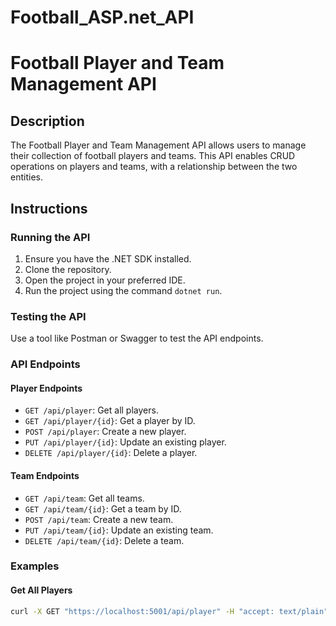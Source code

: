 # Football_ASP.net_API
# Football Player and Team Management API

## Description
The Football Player and Team Management API allows users to manage their collection of football players and teams. This API enables CRUD operations on players and teams, with a relationship between the two entities.

## Instructions
### Running the API
1. Ensure you have the .NET SDK installed.
2. Clone the repository.
3. Open the project in your preferred IDE.
4. Run the project using the command `dotnet run`.

### Testing the API
Use a tool like Postman or Swagger to test the API endpoints.

### API Endpoints
#### Player Endpoints
- `GET /api/player`: Get all players.
- `GET /api/player/{id}`: Get a player by ID.
- `POST /api/player`: Create a new player.
- `PUT /api/player/{id}`: Update an existing player.
- `DELETE /api/player/{id}`: Delete a player.

#### Team Endpoints
- `GET /api/team`: Get all teams.
- `GET /api/team/{id}`: Get a team by ID.
- `POST /api/team`: Create a new team.
- `PUT /api/team/{id}`: Update an existing team.
- `DELETE /api/team/{id}`: Delete a team.

### Examples
#### Get All Players
```bash
curl -X GET "https://localhost:5001/api/player" -H "accept: text/plain"
